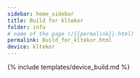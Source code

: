 ```yaml
---
sidebar: home_sidebar
title: Build for kltekor
folder: info
# name of the page (/{{permalink}}.html)
permalink: Build_for_kltekor.html
device: kltekor
---
```

{% include templates/device_build.md %}
